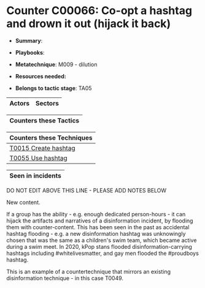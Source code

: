 # Counter C00066: Co-opt a hashtag and drown it out (hijack it back)

* **Summary**: 

* **Playbooks**: 

* **Metatechnique**: M009 - dilution

* **Resources needed:** 

* **Belongs to tactic stage**: TA05


| Actors | Sectors |
| ------ | ------- |



| Counters these Tactics |
| ---------------------- |



| Counters these Techniques |
| ------------------------- |
| [T0015 Create hashtag](../techniques/T0015.md) |
| [T0055 Use hashtag](../techniques/T0055.md) |



| Seen in incidents |
| ----------------- |


DO NOT EDIT ABOVE THIS LINE - PLEASE ADD NOTES BELOW

New content.  

If a group has the ability - e.g. enough dedicated person-hours - it can hijack the artifacts and narratives of a disinformation incident, by flooding them with counter-content.   This has been seen in the past as accidental hashtag flooding - e.g. a new disinformation hashtag was unknowingly chosen that was the same as a children's swim team, which became active during a swim meet.  In 2020, kPop stans flooded disinformation-carrying hashtags including #whitelivesmatter, and gay men flooded the #proudboys hashtag. 

This is an example of a countertechnique that mirrors an existing disinformation technique - in this case T0049.  
